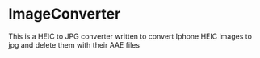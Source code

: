 # ImageConverter
This is a HEIC to JPG converter written to convert Iphone HEIC images to jpg and delete them with their AAE files
